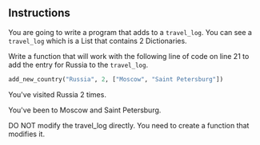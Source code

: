 ## Instructions
You are going to write a program that adds to a `travel_log`. You can see a `travel_log` which is a List that contains 2 Dictionaries.

Write a function that will work with the following line of code on line 21 to add the entry for Russia to the `travel_log`.

```python
add_new_country("Russia", 2, ["Moscow", "Saint Petersburg"])
```
You've visited Russia 2 times.

You've been to Moscow and Saint Petersburg.

DO NOT modify the travel_log directly. You need to create a function that modifies it.